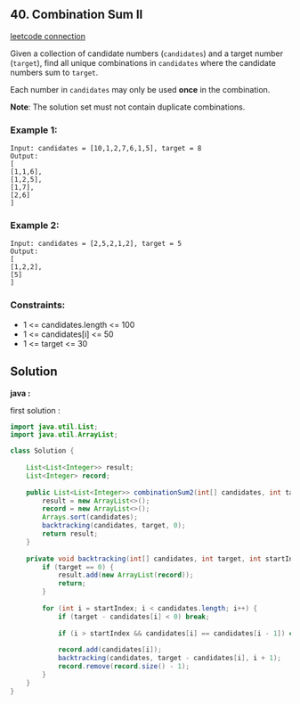 ## 40. Combination Sum II

[leetcode connection](https://leetcode.com/problems/combination-sum-ii/)

Given a collection of candidate numbers (`candidates`) and a target number (`target`), find all unique combinations in `candidates` where the candidate numbers sum to `target`.

Each number in `candidates` may only be used **once** in the combination.

**Note**: The solution set must not contain duplicate combinations.

### Example 1:
```
Input: candidates = [10,1,2,7,6,1,5], target = 8
Output: 
[
[1,1,6],
[1,2,5],
[1,7],
[2,6]
]
```

### Example 2:
```
Input: candidates = [2,5,2,1,2], target = 5
Output: 
[
[1,2,2],
[5]
]
```

### Constraints:

* 1 <= candidates.length <= 100
* 1 <= candidates[i] <= 50
* 1 <= target <= 30

## Solution

**java :**

first solution :
```java
import java.util.List;
import java.util.ArrayList;

class Solution {
    
    List<List<Integer>> result;
    List<Integer> record;
    
    public List<List<Integer>> combinationSum2(int[] candidates, int target) {
        result = new ArrayList<>();
        record = new ArrayList<>();
        Arrays.sort(candidates);
        backtracking(candidates, target, 0);
        return result;
    }
    
    private void backtracking(int[] candidates, int target, int startIndex) {
        if (target == 0) {
            result.add(new ArrayList(record));
            return;
        }
        
        for (int i = startIndex; i < candidates.length; i++) {
            if (target - candidates[i] < 0) break;
            
            if (i > startIndex && candidates[i] == candidates[i - 1]) continue;
            
            record.add(candidates[i]);
            backtracking(candidates, target - candidates[i], i + 1);
            record.remove(record.size() - 1);
        }
    }
}
```